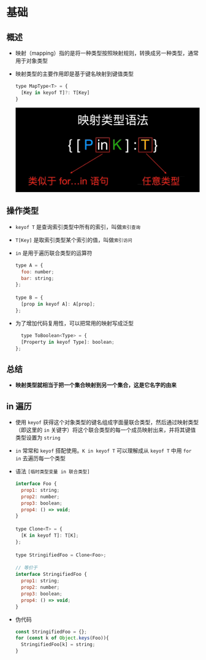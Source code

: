 # 基础

## 概述

+ 映射（mapping）指的是将一种类型按照映射规则，转换成另一种类型，通常用于对象类型
+ 映射类型的主要作用即是基于键名映射到键值类型

  ```js
  type MapType<T> = {
    [Key in keyof T]?: T[Key]
  }
  ```

  ![映射类型语法](image/映射类型语法.png)

## 操作类型

+ `keyof T` 是查询索引类型中所有的索引，叫做`索引查询`

+ `T[Key]` 是取索引类型某个索引的值，叫做`索引访问`

+ `in` 是用于遍历联合类型的运算符

  ```js
  type A = {
    foo: number;
    bar: string;
  };

  type B = {
    [prop in keyof A]: A[prop];
  };
  ```

+ 为了增加代码复用性，可以把常用的映射写成泛型

  ```js
    type ToBoolean<Type> = {
    [Property in keyof Type]: boolean;
  };
  ```

## 总结

+ **映射类型就相当于把一个集合映射到另一个集合，这是它名字的由来**

## in 遍历

+ 使用 `keyof` 获得这个对象类型的键名组成字面量联合类型，然后通过映射类型（即这里的 `in` 关键字）将这个联合类型的每一个成员映射出来，并将其键值类型设置为 `string`

+ `in` 常常和 `keyof` 搭配使用。`K in keyof T` 可以理解成从 `keyof T` 中用 `for in` 去遍历每一个类型

+ 语法 `[临时类型变量 in 联合类型]`

  ```js
  interface Foo {
    prop1: string;
    prop2: number;
    prop3: boolean;
    prop4: () => void;
  }

  type Clone<T> = {
    [K in keyof T]: T[K];
  };

  type StringifiedFoo = Clone<Foo>;

  // 等价于
  interface StringifiedFoo {
    prop1: string;
    prop2: number;
    prop3: boolean;
    prop4: () => void;
  }
  ```

+ 伪代码

  ```js
  const StringifiedFoo = {};
  for (const k of Object.keys(Foo)){
    StringifiedFoo[k] = string;
  }
  ```

